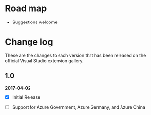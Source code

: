 # Road map

* Suggestions welcome


# Change log

These are the changes to each version that has been released
on the official Visual Studio extension gallery.

## 1.0

**2017-04-02**

- [x] Initial Release
- [ ] Support for Azure Government, Azure Germany, and Azure China

  